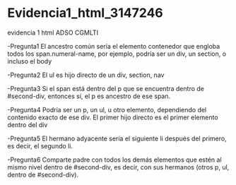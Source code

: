 # Evidencia1_html_3147246
evidencia 1 html ADSO CGMLTI

-Pregunta1 El ancestro común sería el elemento contenedor que engloba todos los span.numeral-name, por ejemplo, podría ser un div, un section, o incluso el body

-Pregunta2 El ul es hijo directo de un div, section, nav

-Pregunta3 Si el span está dentro del p que se encuentra dentro de #second-div, entonces sí, el p es ancestro de ese span.

-Pregunta4 Podría ser un p, un ul, u otro elemento, dependiendo del contenido exacto de ese div. El primer hijo directo es el primer elemento dentro del div

-Pregunta5 El hermano adyacente sería el siguiente li después del primero, es decir, el segundo li.

-Pregunta6 Comparte padre con todos los demás elementos que estén al mismo nivel dentro de #second-div, es decir, con sus hermanos (otros p, ul, dentro de #second-div).
